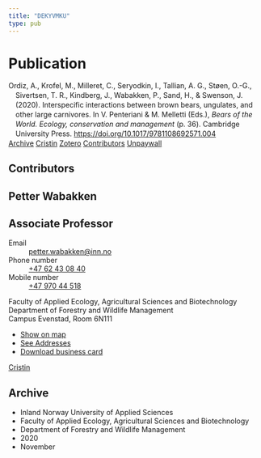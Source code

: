 ```yaml
---
title: "DEKYVMKU"
type: pub
---
```

<h1>Publication</h1>
<article id="csl-bib-container-DEKYVMKU" class="csl-bib-container">
  <div class="csl-bib-body" style="line-height: 1.35; padding-left: 1em; text-indent:-1em;">
  <div class="csl-entry">Ordiz, A., Krofel, M., Milleret, C., Seryodkin, I., Tallian, A. G., St&#xF8;en, O.-G., Sivertsen, T. R., Kindberg, J., Wabakken, P., Sand, H., &amp; Swenson, J. (2020). Interspecific interactions between brown bears, ungulates, and other large carnivores. In V. Penteriani &amp; M. Melletti (Eds.), <i>Bears of the World. Ecology, conservation and management</i> (p. 36). Cambridge University Press. <a href="https://doi.org/10.1017/9781108692571.004">https://doi.org/10.1017/9781108692571.004</a></div>
</div>
  <div class="csl-bib-buttons">
    <a href="#taxonomy-article-DEKYVMKU" class="csl-bib-button">Archive</a>
    <a href alt="Cristin URL" class="csl-bib-button">Cristin</a>
    <a href alt="Zotero URL" class="csl-bib-button">Zotero</a>
    <a href="#contributors-article-DEKYVMKU" class="csl-bib-button">Contributors</a>
    <a href="https://pub.epsilon.slu.se/15369/7/frank_j_et_al_180425.pdf" class="csl-bib-button">Unpaywall</a>
  </div>
  <div id="csl-bib-meta-container-DEKYVMKU"></div>
</article>
<div id="csl-bib-meta-DEKYVMKU" class="csl-bib-meta">
  <article id="contributors-article-DEKYVMKU" class="contributors-article">
    <h1>Contributors</h1>
    <div class="personas">
<div class="vrtx-hinn-person-card">
<div class="photo">
<i class="lar la-user-circle missing-person"></i>
</div>
<div class="info">
<hgroup><h1>Petter Wabakken</h1>
<h2>Associate Professor</h2>
</hgroup><dl>
<dt>Email</dt>
<dd>
<a href="mailto:petter.wabakken@inn.no">petter.wabakken@inn.no</a>
</dd>
<dt>Phone number</dt>
<dd><a href="tel:+4762430840">
+47 62 43 08 40
</a></dd>
<dt>Mobile number</dt>
<dd><a href="tel:+4797044518">
+47 970 44 518
</a></dd>
</dl>
<p>
Faculty of Applied Ecology, Agricultural Sciences and Biotechnology<br>
Department of Forestry and Wildlife Management<br>
Campus Evenstad,
Room 6N111
</p>
<ul class="vrtx-hinn-links">
<li><a href="https://www.google.com/maps?q=61.42516,11.07813">Show on map</a></li>
<li><a href="https://www.inn.no/english/find-an-employee/petter-wabakken.html#vrtx-hinn-addresses">See Addresses</a></li>
<li><a href="https://www.inn.no/english/find-an-employee/petter-wabakken.html?vrtx=vcf">Download business card</a></li>
</ul>
</div>
</div>
<a href="https://app.cristin.no/persons/show.jsf?id=328337" alt="Cristin URL" class="personas-cristin">Cristin</a>
</div>
  </article>
  <article id="taxonomy-article-DEKYVMKU" class="taxonomy-article">
    <h1>Archive</h1>
    <ul>
      <li>Inland Norway University of Applied Sciences</li>
      <li>Faculty of Applied Ecology, Agricultural Sciences and Biotechnology</li>
      <li>Department of Forestry and Wildlife Management</li>
      <li>2020</li>
      <li>November</li>
    </ul>
  </article>
</div>
